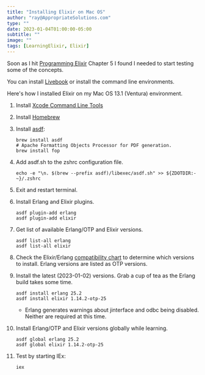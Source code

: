 ```yaml
---
title: "Installing Elixir on Mac OS"
author: "ray@AppropriateSolutions.com"
type: ""
date: 2023-01-04T01:00:00-05:00
subtitle: ""
image: ""
tags: [LearningElixir, Elixir]
---
```


Soon as I hit [Programming Elixir](https://pragprog.com/titles/elixir16/programming-elixir-1-6/)
Chapter 5 I found I needed to start testing some of the concepts.

You can install [Livebook](https://livebook.dev/#install) or install the command line environments.

Here's how I installed Elixir on my Mac OS 13.1 (Ventura) environment.

1) Install [Xcode Command Line Tools](https://mac.install.guide/commandlinetools/4.html)
1) Install [Homebrew](https://brew.sh/)

1) Install [asdf](https://asdf-vm.com/):
   ```
   brew install asdf
   # Apache Formatting Objects Processor for PDF generation.
   brew install fop
   ```

1) Add asdf.sh to the zshrc configuration file.
   ```
   echo -e "\n. $(brew --prefix asdf)/libexec/asdf.sh" >> ${ZDOTDIR:-~}/.zshrc
   ```

1) Exit and restart terminal.

1) Install Erlang and Elixir plugins.
   ```
   asdf plugin-add erlang
   asdf plugin-add elixir
   ```

1) Get list of available Erlang/OTP and Elixir versions.
   ```
   asdf list-all erlang
   asdf list-all elixir
   ```

1) Check the Elixir/Erlang [compatibility chart](https://hexdocs.pm/elixir/compatibility-and-deprecations.html#compatibility-between-elixir-and-erlang-otp)
to determine which versions to install.
   Erlang versions are listed as OTP versions.

1) Install the latest (2023-01-02) versions.
   Grab a cup of tea as the Erlang build takes some time.
   ```
   asdf install erlang 25.2
   asdf install elixir 1.14.2-otp-25
   ```
   * Erlang generates warnings about jinterface and odbc being disabled.
     Neither are required at this time.

1) Install Erlang/OTP and Elixir versions globally while learning.
   ```
   asdf global erlang 25.2
   asdf global elixir 1.14.2-otp-25
   ```

1) Test by starting IEx:
   ```
   iex
   ```
